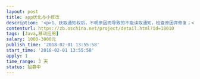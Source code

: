 ```yaml
---                
layout: post       
title: app优化与小修改           
description: '<p>1、获取通知权后，不明原因而导致的不能读取通知，检查原因并修复；</p><p>2、周期检查软件的权限，如果出现权限或其他问题，获取不到应用的通知，提醒客户或通知服务器；</p><p>3、软件定期向指定接口发送信息（健康），检查说明发送机制、周期与内容；</p><p>4、软件周期向指定接口发送信息（升级），检查说明发送机制、周期与内容，服务器应该返回的内容，如果需要升级，返回下载地址，自动升级安装；</p><p>5、增加一个要读取应用通知的应用；</p>'     
contenturl: https://zb.oschina.net/project/detail.html?id=18010      
tags: [Java,移动应用]            
salary: 1000-3000元          
publish_time: '2018-02-01 13:55:58'         
start_time: '2018-02-01 13:55:58'           
apply: 1                   
time_range: 3 天              
status: 招募中                  
---                 
```

